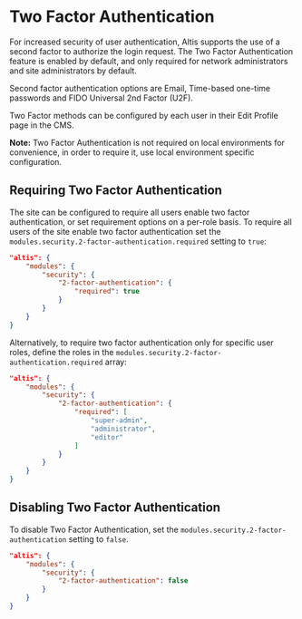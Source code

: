 # Two Factor Authentication

For increased security of user authentication, Altis supports the use of a second factor to authorize the login request. The Two
Factor Authentication feature is enabled by default, and only required for network administrators and site administrators by
default.

Second factor authentication options are Email, Time-based one-time passwords and FIDO Universal 2nd Factor (U2F).

Two Factor methods can be configured by each user in their Edit Profile page in the CMS.

**Note:** Two Factor Authentication is not required on local environments for convenience, in order to require it, use local
environment specific configuration.

## Requiring Two Factor Authentication

The site can be configured to require all users enable two factor authentication, or set requirement options on a per-role basis. To
require all users of the site enable two factor authentication set the `modules.security.2-factor-authentication.required` setting
to `true`:

```json
"altis": {
    "modules": {
        "security": {
            "2-factor-authentication": {
                "required": true
            }
        }
    }
}
```

Alternatively, to require two factor authentication only for specific user roles, define the roles in
the `modules.security.2-factor-authentication.required` array:

```json
"altis": {
    "modules": {
        "security": {
            "2-factor-authentication": {
                "required": [
                    "super-admin",
                    "administrator",
                    "editor"
                ]
            }
        }
    }
}
```
## Disabling Two Factor Authentication

To disable Two Factor Authentication, set the `modules.security.2-factor-authentication` setting to `false`.

```json
"altis": {
    "modules": {
        "security": {
            "2-factor-authentication": false
        }
    }
}
```
